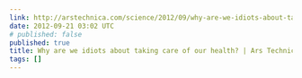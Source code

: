 ```yaml
---
link: http://arstechnica.com/science/2012/09/why-are-we-idiots-about-taking-care-of-our-health/
date: 2012-09-21 03:02 UTC
# published: false
published: true
title: Why are we idiots about taking care of our health? | Ars Technica
tags: []
---
```



